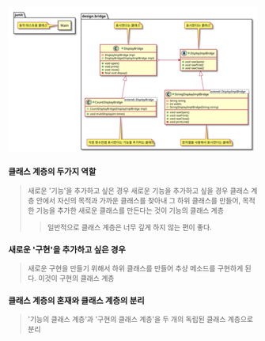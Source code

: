 ![UML FILE](Bridge_Pattern.svg)
### 클래스 계층의 두가지 역할
> 새로운 '기능'을 추가하고 싶은 경우
> 새로운 기능을 추가하고 싶을 경우 클래스 계층 안에서 자신의 목적과 가까운 클래스를 찾아내 그 하위 클래스를 만들어,  목적한 기능을 추가한 새로운 클래스를 만든다는 것이 기능의 클래스 계층
>> 일반적으로 클래스 계층은 너무 깊게 하지 않는 편이 좋다.
### 새로운 '구현'을 추가하고 싶은 경우
> 새로운 구현을 만들기 위해서 하위 클래스를 만들어 추상 메소드를 구현하게 된다. 이것이 구현의 클래스 계층
### 클래스 계층의 혼재와 클래스 계층의 분리
> '기능의 클래스 계층'과 '구현의 클래스 계층'을 두 개의 독립된 클래스 계층으로 분리